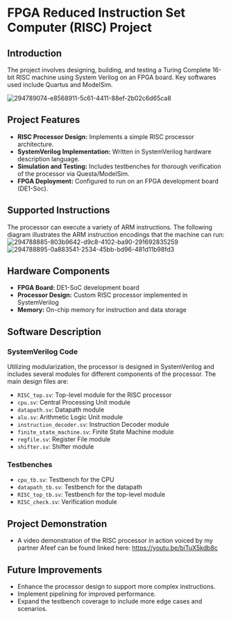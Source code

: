 # FPGA Reduced Instruction Set Computer (RISC) Project

## Introduction

The project involves designing, building, and testing a Turing Complete 16-bit RISC machine using System Verilog on an FPGA board. Key softwares used include Quartus and ModelSim.

![294789074-e8568911-5c61-4411-88ef-2b02c6d65ca8](https://github.com/user-attachments/assets/aa32b313-8efd-4664-84c3-b923140f381d)


## Project Features

- **RISC Processor Design:** Implements a simple RISC processor architecture.
- **SystemVerilog Implementation:** Written in SystemVerilog hardware description language.
- **Simulation and Testing:** Includes testbenches for thorough verification of the processor via Questa/ModelSim.
- **FPGA Deployment:** Configured to run on an FPGA development board (DE1-Soc).

## Supported Instructions

The processor can execute a variety of ARM instructions. The following diagram illustrates the ARM instruction encodings that the machine can run:
![294788885-803b9642-d9c8-4102-ba90-291692835259](https://github.com/user-attachments/assets/79f892f6-46ba-4f79-8f29-117b0704b804)
![294788895-0a883541-2534-45bb-bd96-481d11b98fd3](https://github.com/user-attachments/assets/640ce76f-16c8-49fe-a44b-0b1ef5f74b38)

## Hardware Components

- **FPGA Board:** DE1-SoC development board
- **Processor Design:** Custom RISC processor implemented in SystemVerilog
- **Memory:** On-chip memory for instruction and data storage

## Software Description

### SystemVerilog Code

Utilizing modularization, the processor is designed in SystemVerilog and includes several modules for different components of the processor. The main design files are:

- `RISC_top.sv`: Top-level module for the RISC processor
- `cpu.sv`: Central Processing Unit module
- `datapath.sv`: Datapath module
- `alu.sv`: Arithmetic Logic Unit module
- `instruction_decoder.sv`: Instruction Decoder module
- `finite_state_machine.sv`: Finite State Machine module
- `regfile.sv`: Register File module
- `shifter.sv`: Shifter module

### Testbenches
- `cpu_tb.sv`: Testbench for the CPU
- `datapath_tb.sv`: Testbench for the datapath
- `RISC_top_tb.sv`: Testbench for the top-level module
- `RISC_check.sv`: Verification module

## Project Demonstration

- A video demonstration of the RISC processor in action voiced by my partner Afeef can be found linked here: https://youtu.be/biTuX5kdb8c

## Future Improvements

- Enhance the processor design to support more complex instructions.
- Implement pipelining for improved performance.
- Expand the testbench coverage to include more edge cases and scenarios.

